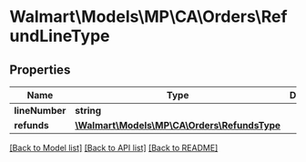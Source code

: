 # Walmart\Models\MP\CA\Orders\RefundLineType

## Properties

Name | Type | Description | Notes
------------ | ------------- | ------------- | -------------
**lineNumber** | **string** |  |
**refunds** | [**\Walmart\Models\MP\CA\Orders\RefundsType**](RefundsType.md) |  |


[[Back to Model list]](./) [[Back to API list]](../../../../../README.md#supported-apis) [[Back to README]](../../../../../README.md)
